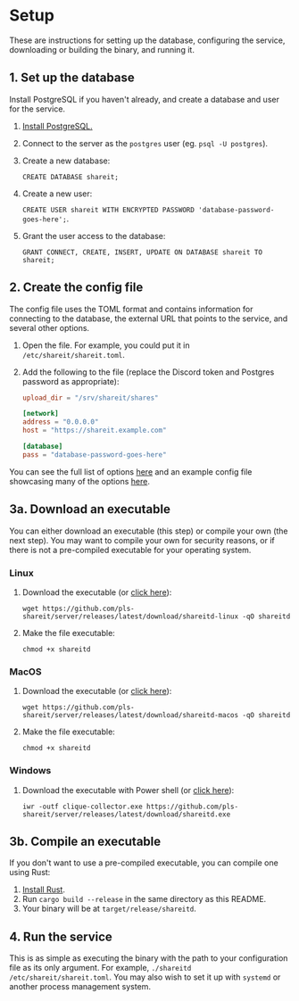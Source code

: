 # Setup

These are instructions for setting up the database, configuring the service,
downloading or building the binary, and running it.

## 1. Set up the database

Install PostgreSQL if you haven't already, and create a database and user for
the service.

 1. [Install PostgreSQL.](https://www.postgresql.org/download/)
 2. Connect to the server as the `postgres` user (eg. `psql -U postgres`).
 3. Create a new database:

    `CREATE DATABASE shareit;`
 4. Create a new user:

    `CREATE USER shareit WITH ENCRYPTED PASSWORD 'database-password-goes-here';`.
 5. Grant the user access to the database:

    `GRANT CONNECT, CREATE, INSERT, UPDATE ON DATABASE shareit TO shareit;`

## 2. Create the config file

The config file uses the TOML format and contains information for connecting to
the database, the external URL that points to the service, and several other
options.

 1. Open the file. For example, you could put it in `/etc/shareit/shareit.toml`.
 2. Add the following to the file (replace the Discord token and Postgres
    password as appropriate):

    ```toml
    upload_dir = "/srv/shareit/shares"

    [network]
    address = "0.0.0.0"
    host = "https://shareit.example.com"

    [database]
    pass = "database-password-goes-here"
    ```

You can see the full list of options [here](./configuration.md) and an example
config file showcasing many of the options [here](./config.example.toml).

## 3a. Download an executable

You can either download an executable (this step) or compile your own (the
next step). You may want to compile your own for security reasons, or if there
is not a pre-compiled executable for your operating system.

### Linux

 1. Download the executable
    (or [click here](https://github.com/pls-shareit/server/releases/latest/download/shareitd-linux)):

    `wget https://github.com/pls-shareit/server/releases/latest/download/shareitd-linux -qO shareitd`
 2. Make the file executable:

    `chmod +x shareitd`

### MacOS

 1. Download the executable
    (or [click here](https://github.com/pls-shareit/server/releases/latest/download/shareitd-macos)):

    `wget https://github.com/pls-shareit/server/releases/latest/download/shareitd-macos -qO shareitd`
 2. Make the file executable:

    `chmod +x shareitd`

### Windows

 1. Download the executable with Power shell
    (or [click here](https://github.com/pls-shareit/server/releases/latest/download/shareitd.exe)):

    `iwr -outf clique-collector.exe https://github.com/pls-shareit/server/releases/latest/download/shareitd.exe`

## 3b. Compile an executable

If you don't want to use a pre-compiled executable, you can compile one using
Rust:

 1. [Install Rust](https://www.rust-lang.org/tools/install).
 2. Run `cargo build --release` in the same directory as this README.
 3. Your binary will be at `target/release/shareitd`.

## 4. Run the service

This is as simple as executing the binary with the path to your configuration
file as its only argument. For example, `./shareitd /etc/shareit/shareit.toml`.
You may also wish to set it up with `systemd` or another process management
system.
